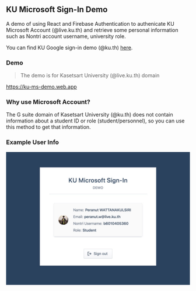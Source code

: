 ## KU Microsoft Sign-In Demo

A demo of using React and Firebase Authentication to authenicate KU Microsoft Account (@live.ku.th) and retrieve some personal information such as Nontri account username, university role.

You can find KU Google sign-in demo (@ku.th) [here](https://github.com/peacher5/g-suite-auth-demo).

### Demo

> The demo is for Kasetsart University (@live.ku.th) domain

https://ku-ms-demo.web.app

### Why use Microsoft Account?

The G suite domain of Kasetsart University (@ku.th) does not contain information about a student ID or role (student/personnel), so you can use this method to get that information.

### Example User Info

<p align="center">
    <img src="https://github.com/peacher5/ku-microsoft-auth-demo/raw/assets/user_info.jpeg?raw=true" alt="Main screen" width="540" />
</p>
